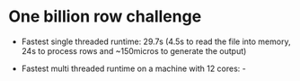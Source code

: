# One billion row challenge

* Fastest single threaded runtime: 29.7s (4.5s to read the file into memory, 24s to process rows and ~150micros to generate the output)


* Fastest multi threaded runtime on a machine with 12 cores: -
